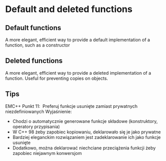# Default and deleted functions 
## Default functions 
A more elegant, efficient way to provide a default implementation of a function, such as a constructor

## Deleted functions 
 A more elegant, efficient way to provide a deleted implementation of a function. Useful for preventing copies on objects.
 
 ## Tips 
 EMC++ Punkt 11:  Preferuj funkcje usunięte zamiast prywatnych niezdefiniowanych
Wyjaśnienie: 
-   Chodzi o automatycznie generowane funkcje składowe (konstruktory, operatory przypisania)
-   W C++ 98 żeby zapobiec kopiowaniu, deklarowało się je jako prywatne
-   Bardziej eleganckim rozwiązaniem jest zadeklarowanie ich jako funkcje usunięte 
-   Dodatkowo, można deklarować niechciane przeciążenia funkcji żeby zapobiec niejawnym konwersjom